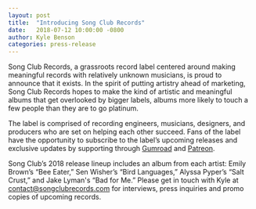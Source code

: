 ```yaml
---
layout: post
title:  "Introducing Song Club Records"
date:   2018-07-12 10:00:00 -0800
author:	Kyle Benson
categories: press-release
---
```

Song Club Records, a grassroots record label centered around making meaningful records with relatively unknown musicians, is proud to announce that it exists. In the spirit of putting artistry ahead of marketing, Song Club Records hopes to make the kind of artistic and meaningful albums that get overlooked by bigger labels, albums more likely to touch a few people than they are to go platinum.

The label is comprised of recording engineers, musicians, designers, and producers who are set on helping each other succeed. Fans of the label have the opportunity to subscribe to the label’s upcoming releases and exclusive updates by supporting through <a href="https://gumroad.com/songclub">Gumroad</a> and <a href="https://www.patreon.com/songclubrecords">Patreon</a>.

Song Club’s 2018 release lineup includes an album from each artist: Emily Brown’s “Bee Eater,” Sen Wisher’s “Bird Languages,” Alyssa Pyper’s “Salt Crust,” and Jake Lyman's “Bad for Me.” Please get in touch with Kyle at <a href="mailto:contact@songclubrecords.com">contact@songclubrecords.com</a> for interviews, press inquiries and promo copies of upcoming records.

